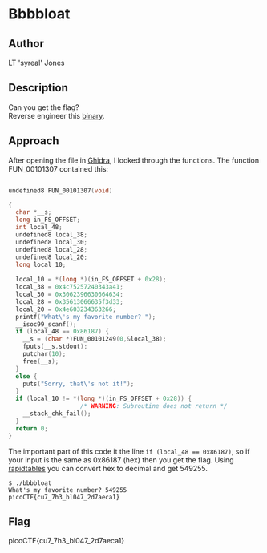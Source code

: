 # Bbbbloat
## Author
LT 'syreal' Jones
## Description
Can you get the flag?  
Reverse engineer this [binary](./bbbbloat).
## Approach
After opening the file in [Ghidra](https://ghidra-sre.org/), I looked through the functions. The function FUN_00101307 contained this:
```c

undefined8 FUN_00101307(void)

{
  char *__s;
  long in_FS_OFFSET;
  int local_48;
  undefined8 local_38;
  undefined8 local_30;
  undefined8 local_28;
  undefined8 local_20;
  long local_10;
  
  local_10 = *(long *)(in_FS_OFFSET + 0x28);
  local_38 = 0x4c75257240343a41;
  local_30 = 0x3062396630664634;
  local_28 = 0x35613066635f3d33;
  local_20 = 0x4e603234363266;
  printf("What\'s my favorite number? ");
  __isoc99_scanf();
  if (local_48 == 0x86187) {
    __s = (char *)FUN_00101249(0,&local_38);
    fputs(__s,stdout);
    putchar(10);
    free(__s);
  }
  else {
    puts("Sorry, that\'s not it!");
  }
  if (local_10 != *(long *)(in_FS_OFFSET + 0x28)) {
                    /* WARNING: Subroutine does not return */
    __stack_chk_fail();
  }
  return 0;
}
```
The important part of this code it the line `if (local_48 == 0x86187)`, so if your input is the same as 0x86187 (hex) then you get the flag. Using [rapidtables](https://www.rapidtables.com/convert/number/hex-to-decimal.html) you can convert hex to decimal and get 549255.
```
$ ./bbbbloat
What's my favorite number? 549255
picoCTF{cu7_7h3_bl047_2d7aeca1}
```
## Flag
picoCTF{cu7_7h3_bl047_2d7aeca1}